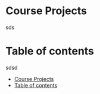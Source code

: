 Course Projects
=========

sds


Table of contents
=================

sdsd


<!--ts-->
   * [Course Projects](#course-projects)
   * [Table of contents](#table-of-contents)
<!--te-->
